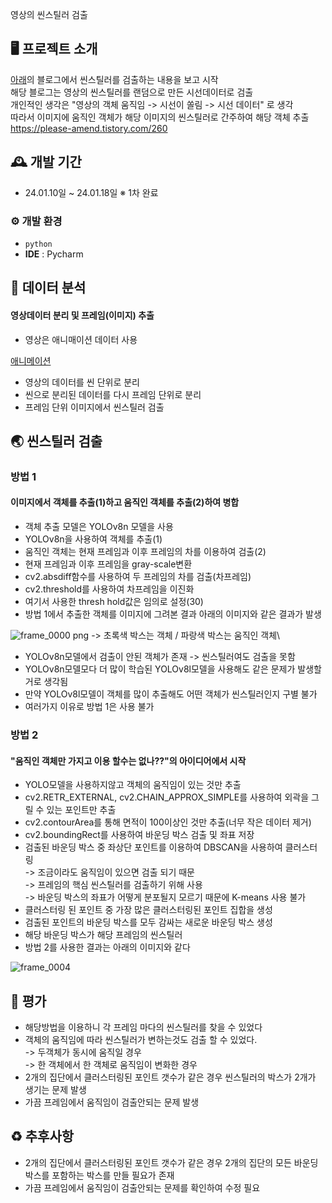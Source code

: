 영상의 씬스틸러 검출

## 🖥️ 프로젝트 소개
[아래](https://please-amend.tistory.com/260)의 블로그에서 씬스틸러를 검출하는 내용을 보고 시작<br>
해당 블로그는 영상의 씬스틸러를 랜덤으로 만든 시선데이터로 검출<br>
개인적인 생각은 "영상의 객체 움직임 -> 시선이 쏠림 -> 시선 데이터" 로 생각<br>
따라서 이미지에 움직인 객체가 해당 이미지의 씬스틸러로 간주하여 해당 객체 추출<br>
https://please-amend.tistory.com/260<br>

## 🕰️ 개발 기간
* 24.01.10일 ~ 24.01.18일 ※ 1차 완료

### ⚙️ 개발 환경
- `python`
- **IDE** : Pycharm

## 📌 데이터 분석
#### 영상데이터 분리 및 프레임(이미지) 추출
- 영상은 애니매이션 데이터 사용

[애니메이션](https://github.com/whcjfdudwkd/scene_stealer_detect/assets/70883264/d2bdf52b-0b99-4bdf-ac6d-da30f83e2a79)

- 영상의 데이터를 씬 단위로 분리
- 씬으로 분리된 데이터를 다시 프레임 단위로 분리
- 프레임 단위 이미지에서 씬스틸러 검출

## 🌏 씬스틸러 검출
### 방법 1
#### 이미지에서 객체를 추출(1)하고 움직인 객체를 추출(2)하여 병합
- 객체 추출 모델은 YOLOv8n 모델을 사용
- YOLOv8n을 사용하여 객체를 추출(1)
- 움직인 객체는 현재 프레임과 이후 프레임의 차를 이용하여 검출(2)
- 현재 프레임과 이후 프레임을 gray-scale변환
- cv2.absdiff함수를 사용하여 두 프레임의 차를 검출(차프레임)
- cv2.threshold를 사용하여 차프레임을 이진화
- 여기서 사용한 thresh hold값은 임의로 설정(30)
- 방법 1에서 추출한 객체를 이미지에 그려본 결과 아래의 이미지와 같은 결과가 발생

![frame_0000 png](https://github.com/whcjfdudwkd/scene_stealer_detect/assets/70883264/942439bd-bded-4717-8cc8-096b8b335ee4)
 -> 초록색 박스는 객체 / 파랑색 박스는 움직인 객체\
 
- YOLOv8n모델에서 검출이 안된 객체가 존재 -> 씬스틸러여도 검출을 못함
- YOLOv8n모델모다 더 많이 학습된 YOLOv8l모델을 사용해도 같은 문제가 발생할거로 생각됨
- 만약 YOLOv8l모델이 객체를 많이 추출해도 어떤 객체가 씬스틸러인지 구별 불가
- 여러가지 이유로 방법 1은 사용 불가

### 방법 2
#### "움직인 객체만 가지고 이용 할수는 없나??"의 아이디어에서 시작
 - YOLO모델을 사용하지않고 객체의 움직임이 있는 것만 추출
 - cv2.RETR_EXTERNAL, cv2.CHAIN_APPROX_SIMPLE를 사용하여 외곽을 그릴 수 있는 포인트만 추출
 - cv2.contourArea를 통해 면적이 100이상인 것만 추출(너무 작은 데이터 제거)
 - cv2.boundingRect를 사용하여 바운딩 박스 검출 및 좌표 저장
 - 검출된 바운딩 박스 중 좌상단 포인트를 이용하여 DBSCAN을 사용하여 클러스터링
   <br>-> 조금이라도 움직임이 있으면 검출 되기 때문
   <br>-> 프레임의 핵심 씬스틸러를 검출하기 위해 사용
   <br>-> 바운딩 박스의 좌표가 어떻게 분포될지 모르기 때문에 K-means 사용 불가
 - 클러스터링 된 포인트 중 가장 많은 클러스터링된 포인트 집합을 생성
 - 검출된 포인트의 바운딩 박스를 모두 감싸는 새로운 바운딩 박스 생성
 - 해당 바운딩 박스가 해당 프레임의 씬스틸러
 - 방법 2를 사용한 결과는 아래의 이미지와 같다

![frame_0004](https://github.com/whcjfdudwkd/scene_stealer_detect/assets/70883264/264f768e-a6c4-4c3f-992f-d5d34fa17ea6)


## 🐃 평가
 - 해당방법을 이용하니 각 프레임 마다의 씬스틸러를 찾을 수 있었다
 - 객체의 움직임에 따라 씬스틸러가 변하는것도 검출 할 수 있었다.
   <br>-> 두객체가 동시에 움직일 경우
   <br>-> 한 객체에서 한 객체로 움직임이 변화한 경우
 - 2개의 집단에서 클러스터링된 포인트 갯수가 같은 경우 씬스틸러의 박스가 2개가 생기는 문제 발생
 - 가끔 프레임에서 움직임이 검출안되는 문제 발생

## ♻️ 추후사항
 - 2개의 집단에서 클러스터링된 포인트 갯수가 같은 경우 2개의 집단의 모든 바운딩 박스를 포함하는 박스를 만들 필요가 존재
 - 가끔 프레임에서 움직임이 검출안되는 문제를 확인하여 수정 필요

   
